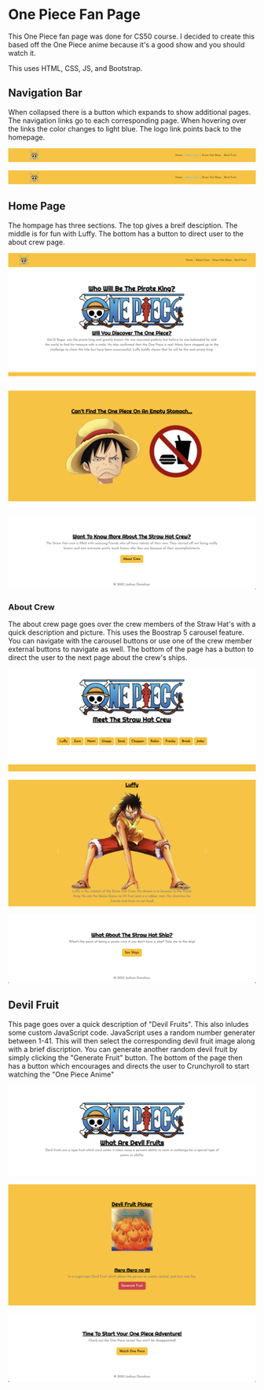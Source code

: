 <h1>One Piece Fan Page</h1>

<p>
This One Piece fan page was done for CS50 course. I decided to create this based off the One Piece anime because it's a good show and you should watch it.
</p>

<p>
This uses HTML, CSS, JS, and Bootstrap.
</p>

<h2>Navigation Bar</h2>
<p>
When collapsed there is a button which expands to show additional pages. The navigation links go to each corresponding page. When hovering over the links the color changes to light blue. The logo link points back to the homepage.
</p>

<p>
<img src="images/navbar.png">
</p>

<p>
<img src="images/navbar.png">
</p>

<h2>Home Page</h2>
<p>
The hompage has three sections. The top gives a breif desciption. The middle is for fun with Luffy. The bottom has a button to direct user to the about crew page.
</p>

<p>
<img src="images/homepage-1.png">
</p>

<p>
<img src="images/homepage-2.png">
</p>

<p>
<img src="images/homepage-3.png">
</p>

<h3>About Crew</h3>
<p>
The about crew page goes over the crew members of the Straw Hat's with a quick description and picture. This uses the Boostrap 5 carousel feature. You can navigate with the carousel buttons or use one of the crew member external buttons to navigate as well. The bottom of the page has a button to direct the user to the next page about the crew's ships.
</p>

<p>
<img src="images/about-crew-page-1.png">
</p>

<p>
<img src="images/about-crew-page-2.png">
</p>

<p>
<img src="images/about-crew-page-3.png">
</p>

<h2>Devil Fruit</h2>
<p>
This page goes over a quick description of "Devil Fruits". This also inludes some custom JavaScript code. JavaScript uses a random number generater between 1-41. This will then select the corresponding devil fruit image along with a brief discription. You can generate another random devil fruit by simply clicking the "Generate Fruit" button. The bottom of the page then has a button which encourages and directs the user to Crunchyroll to start watching the "One Piece Anime"
</p>

<p>
<img src="images/devil-fruit-page-1.png">
</p>

<p>
<img src="images/devil-fruit-page-2.png">
</p>

<p>
<img src="images/devil-fruit-page-3.png">
</p>